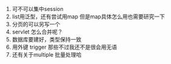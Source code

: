 1. 可不可以集中session
2. list用泛型，还有尝试用map 但是map具体怎么用也需要研究一下
3. 分页的可以另写一个
4. servlet 怎么合并呢？
5. 数据库要建好，类型保持一致
6. 用外键 trigger 那些不过我还不是很会用无语
7. 还有关于multiple 批量处理哈